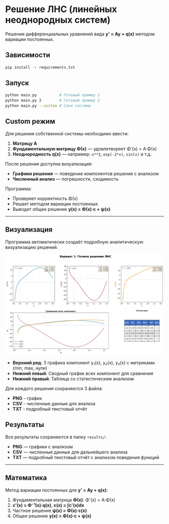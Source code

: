 # Решение ЛНС (линейных неоднородных систем)

Решение дифференциальных уравнений вида **y' = Ay + q(x)** методом вариации постоянных.

## Зависимости

```bash
pip install -r requirements.txt
```

## Запуск

```bash
python main.py          # Готовый пример 1
python main.py 2        # Готовый пример 2
python main.py --custom # Своя система
```

## Custom режим

Для решения собственной системы необходимо ввести:
1. **Матрицу A**
2. **Фундаментальную матрицу Φ(x)** — удовлетворяет Φ'(x) = A·Φ(x)
3. **Неоднородность q(x)** — например: `x**2`, `exp(-2*x)`, `sin(x)` и т.д.

После решения доступна визуализация:
- **Графики решения** — поведение компонентов решения с анализом
- **Численный анализ** — погрешности, сходимость

Программа:
- Проверяет корректность Φ(x)
- Решает методом вариации постоянных
- Выводит общее решение **y(x) = Φ(x)·c + ψ(x)**

---

## Визуализация

Программа автоматически создаёт подробную аналитическую визуализацию решений:

![Пример визуализации](docs_example.png)

- **Верхний ряд**: 3 графика компонент y₁(x), y₂(x), y₃(x) с метриками (min, max, нули)
- **Нижний левый**: Сводный график всех компонент для сравнения
- **Нижний правый**: Таблица со статистическим анализом

Для каждого решения сохраняются 3 файла:
- **PNG** - график
- **CSV** - численные данные для анализа
- **TXT** - подробный текстовый отчёт

## Результаты

Все результаты сохраняются в папку `results/`:
- **PNG** — графики с анализом
- **CSV** — численные данные для дальнейшего анализа
- **TXT** — подробный текстовый отчёт с анализом поведения функций

---

## Математика

Метод вариации постоянных для **y' = Ay + q(x)**:

1. Фундаментальная матрица **Φ(x)**: Φ'(x) = A·Φ(x)
2. **c'(x) = Φ⁻¹(x)·q(x)**, **c(x) = ∫c'(x)dx**
3. Частное решение **ψ(x) = Φ(x)·c(x)**
4. Общее решение **y(x) = Φ(x)·c + ψ(x)**
